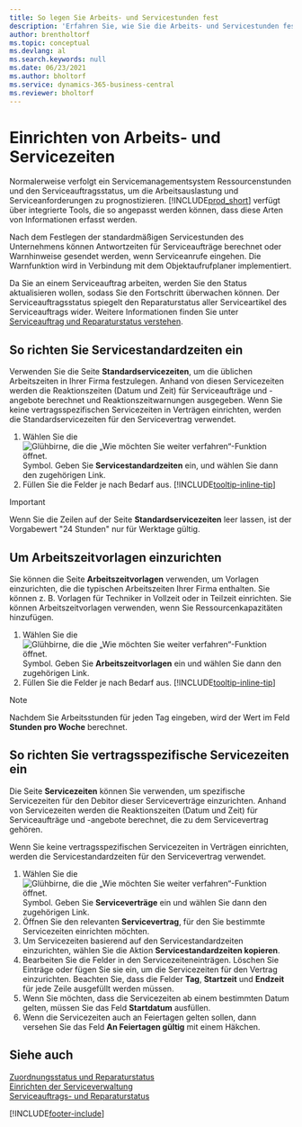 ```yaml
---
title: So legen Sie Arbeits- und Servicestunden fest
description: 'Erfahren Sie, wie Sie die Arbeits- und Servicestunden festlegen, die zur Berechnung des Antwortdatums und der Antwortzeit für Serviceaufträge und -angebote verwendet werden.'
author: brentholtorf
ms.topic: conceptual
ms.devlang: al
ms.search.keywords: null
ms.date: 06/23/2021
ms.author: bholtorf
ms.service: dynamics-365-business-central
ms.reviewer: bholtorf
---
```

# <a name="set-up-work-hours-and-service-hours"></a>Einrichten von Arbeits- und Servicezeiten
Normalerweise verfolgt ein Servicemanagementsystem Ressourcenstunden und den Serviceauftragsstatus, um die Arbeitsauslastung und Serviceanforderungen zu prognostizieren. [!INCLUDE[prod_short](includes/prod_short.md)] verfügt über integrierte Tools, die so angepasst werden können, dass diese Arten von Informationen erfasst werden.  
  
Nach dem Festlegen der standardmäßigen Servicestunden des Unternehmens können Antwortzeiten für Serviceaufträge berechnet oder Warnhinweise gesendet werden, wenn Serviceanrufe eingehen. Die Warnfunktion wird in Verbindung mit dem Objektaufrufplaner implementiert.   
  
Da Sie an einem Serviceauftrag arbeiten, werden Sie den Status aktualisieren wollen, sodass Sie den Fortschritt überwachen können. Der Serviceauftragsstatus spiegelt den Reparaturstatus aller Serviceartikel des Serviceauftrags wider. Weitere Informationen finden Sie unter [Serviceauftrag und Reparaturstatus verstehen](service-order-repair-status.md). 

## <a name="to-set-up-default-service-hours"></a>So richten Sie Servicestandardzeiten ein
Verwenden Sie die Seite **Standardservicezeiten**, um die üblichen Arbeitszeiten in Ihrer Firma festzulegen. Anhand von diesen Servicezeiten werden die Reaktionszeiten (Datum und Zeit) für Serviceaufträge und -angebote berechnet und Reaktionszeitwarnungen ausgegeben. Wenn Sie keine vertragsspezifischen Servicezeiten in Verträgen einrichten, werden die Standardservicezeiten für den Servicevertrag verwendet.  
  
1. Wählen Sie die ![Glühbirne, die die „Wie möchten Sie weiter verfahren“-Funktion öffnet.](media/ui-search/search_small.png "Was möchten Sie tun?") Symbol. Geben Sie **Servicestandardzeiten** ein, und wählen Sie dann den zugehörigen Link.  
2. Füllen Sie die Felder je nach Bedarf aus. [!INCLUDE[tooltip-inline-tip](includes/tooltip-inline-tip_md.md)]  
  
> [!IMPORTANT]  
>  Wenn Sie die Zeilen auf der Seite **Standardservicezeiten** leer lassen, ist der Vorgabewert "24 Stunden" nur für Werktage gültig.  
  
## <a name="to-set-up-work-hour-templates"></a>Um Arbeitszeitvorlagen einzurichten
Sie können die Seite **Arbeitszeitvorlagen** verwenden, um Vorlagen einzurichten, die die typischen Arbeitszeiten Ihrer Firma enthalten. Sie können z. B. Vorlagen für Techniker in Vollzeit oder in Teilzeit einrichten. Sie können Arbeitszeitvorlagen verwenden, wenn Sie Ressourcenkapazitäten hinzufügen.  
  
1. Wählen Sie die ![Glühbirne, die die „Wie möchten Sie weiter verfahren“-Funktion öffnet.](media/ui-search/search_small.png "Was möchten Sie tun?") Symbol. Geben Sie **Arbeitszeitvorlagen** ein und wählen Sie dann den zugehörigen Link.  
2. Füllen Sie die Felder je nach Bedarf aus. [!INCLUDE[tooltip-inline-tip](includes/tooltip-inline-tip_md.md)]  
  
> [!Note]
> Nachdem Sie Arbeitsstunden für jeden Tag eingeben, wird der Wert im Feld **Stunden pro Woche** berechnet.  

## <a name="to-set-up-contract-specific-service-hours"></a>So richten Sie vertragsspezifische Servicezeiten ein
Die Seite **Servicezeiten** können Sie verwenden, um spezifische Servicezeiten für den Debitor dieser Serviceverträge einzurichten. Anhand von Servicezeiten werden die Reaktionszeiten (Datum und Zeit) für Serviceaufträge und -angebote berechnet, die zu dem Servicevertrag gehören.  
  
Wenn Sie keine vertragsspezifischen Servicezeiten in Verträgen einrichten, werden die Servicestandardzeiten für den Servicevertrag verwendet.  
  
1. Wählen Sie die ![Glühbirne, die die „Wie möchten Sie weiter verfahren“-Funktion öffnet.](media/ui-search/search_small.png "Was möchten Sie tun?") Symbol. Geben Sie **Serviceverträge** ein und wählen Sie dann den zugehörigen Link.  
2. Öffnen Sie den relevanten **Servicevertrag**, für den Sie bestimmte Servicezeiten einrichten möchten.  
4. Um Servicezeiten basierend auf den Servicestandardzeiten einzurichten, wählen Sie die Aktion **Servicestandardzeiten kopieren**.  
5. Bearbeiten Sie die Felder in den Servicezeiteneinträgen. Löschen Sie Einträge oder fügen Sie sie ein, um die Servicezeiten für den Vertrag einzurichten. Beachten Sie, dass die Felder **Tag**, **Startzeit** und **Endzeit** für jede Zeile ausgefüllt werden müssen.  
6. Wenn Sie möchten, dass die Servicezeiten ab einem bestimmten Datum gelten, müssen Sie das Feld **Startdatum** ausfüllen.  
7. Wenn die Servicezeiten auch an Feiertagen gelten sollen, dann versehen Sie das Feld **An Feiertagen gültig** mit einem Häkchen.  

## <a name="see-also"></a>Siehe auch
[Zuordnungsstatus und Reparaturstatus](service-allocation-status-and-repair-status.md)  
[Einrichten der Serviceverwaltung](service-setup-service.md)  
[Serviceauftrags- und Reparaturstatus](service-order-repair-status.md)  


[!INCLUDE[footer-include](includes/footer-banner.md)]
